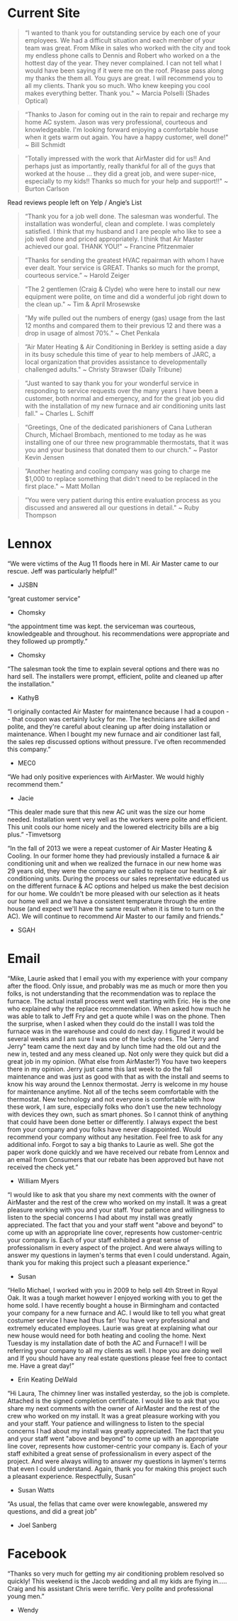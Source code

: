 # Current Site

> “I wanted to thank you for outstanding service by each one of your employees.  We had a difficult situation and each member of your team was great.  From Mike in sales who worked with the city and took my endless phone calls to Dennis and Robert who worked on a the hottest day of the year.  They never complained.  I can not tell what I would have been saying if it were me on the roof. Please pass along my thanks the them all. You guys are great.  I will recommend you to all my clients.  Thank you so much.  Who knew keeping you cool makes everything better. Thank you." ~ Marcia Polselli (Shades Optical)

> “Thanks to Jason for coming out in the rain to repair and recharge my home AC system. Jason was very professional, courteous and knowledgeable. I'm looking forward enjoying a comfortable house when it gets warm out again. You have a happy customer, well done!" ~ Bill Schmidt

> ”Totally impressed with the work that AirMaster did for us!! And perhaps just as importantly, really thankful for all of the guys that worked at the house … they did a great job, and were super-nice, especially to my kids!! Thanks so much for your help and support!!" ~ Burton Carlson

Read reviews people left on Yelp / Angie’s List

> “Thank you for a job well done. The salesman was wonderful. The installation was wonderful, clean and complete. I was completely satisfied. I think that my husband and I are people who like to see a job well done and priced appropriately. I think that Air Master achieved our goal. THANK YOU!" ~ Francine Pfitzenmaier

> ”Thanks for sending the greatest HVAC repairman with whom I have ever dealt. Your service is GREAT. Thanks so much for the prompt, courteous service.” ~ Harold Zeiger</p>

> “The 2 gentlemen (Craig &amp; Clyde) who were here to install our new equipment were polite, on time and did a wonderful job right down to the clean up." ~ Tim & April Mrosewske

	
> ”My wife pulled out the numbers of energy (gas) usage from the last 12 months and compared them to their previous 12 and there was a drop in usage of almost 70%." ~ Chet Penkala

> ”Air Mater Heating &amp; Air Conditioning in Berkley is setting aside a day in its busy schedule this time of year to help members of JARC, a local organization that provides assistance to developmentally challenged adults." ~ Christy Strawser (Daily Tribune)

> ”Just wanted to say thank you for your wonderful service in responding to service requests over the many years I have been a customer, both normal and emergency, and for the great job you did with the installation of my new furnace and air conditioning units last fall." ~ Charles L. Schiff
		
> “Greetings, One of the dedicated parishioners of Cana Lutheran Church, Michael Brombach, mentioned to me today as he was installing one of our three new programmable thermostats, that it was you and your business that donated them to our church." ~ Pastor Kevin Jensen

> ”Another heating and cooling company was going to charge me $1,000 to replace something that didn't need to be replaced in the first place." ~ Matt Mollan

> ”You were very patient during this entire evaluation process as you discussed and answered all our questions in detail." ~ Ruby Thompson


# Lennox

“We were victims of the Aug 11 floods here in MI. Air Master came to our rescue. Jeff was particularly helpful!”
- JJSBN

“great customer service”
- Chomsky

“the appointment time was kept. the serviceman was courteous, knowledgeable and throughout. his recommendations were appropriate and they followed up promptly.”
- Chomsky

“The salesman took the time to explain several options and there was no hard sell. The installers were prompt, efficient, polite and cleaned up after the installation.”
- KathyB

“I originally contacted Air Master for maintenance because I had a coupon -- that coupon was certainly lucky for me. The technicians are skilled and polite, and they're careful about cleaning up after doing installation or maintenance. When I bought my new furnace and air conditioner last fall, the sales rep discussed options without pressure. I've often recommended this company.”
- MEC0

“We had only positive experiences with AirMaster. We would highly recommend them.”
- Jacie

“This dealer made sure that this new AC unit was the size our home needed. Installation went very well as the workers were polite and efficient. This unit cools our home nicely and the lowered electricity bills are a big plus.”
-Timvetsorg

“In the fall of 2013 we were a repeat customer of Air Master Heating & Cooling. In our former home they had previously installed a furnace & air conditioning unit and when we realized the furnace in our new home was 29 years old, they were the company we called to replace our heating & air conditioning units.
	During the process our sales representative educated us on the different furnace & AC options and helped us make the best decision for our home. We couldn't be more pleased with our selection as it heats our home well and we have a consistent temperature through the entire house (and expect we'll have the same result when it is time to turn on the AC).
	We will continue to recommend Air Master to our family and friends.”
- SGAH


# Email

“Mike, Laurie asked that I email you with my experience with your company after the flood. 
Only issue, and probably was me as much or more then you folks, is not understanding that the recommendation was to replace the furnace. 
	The actual install process went well starting with Eric. He is the one who explained why the replace recommendation. When asked how much he was able to talk to Jeff Fry and get a quote while I was on the phone. Then the surprise, when I asked when they could do the install I was told the furnace was in the warehouse and could do next day. I figured it would be several weeks and I am sure I was one of the lucky ones. The "Jerry and Jerry" team came the next day and by lunch time had the old out and the new in, tested and any mess cleaned up. Not only were they quick but did a great job in my opinion. (What else from AirMaster?) You have two keepers there in my opinion.  Jerry just came this last week to do the fall maintenance and was just as good with that as with the install and seems to know his way around the Lennox thermostat. Jerry is welcome in my house for maintenance anytime. Not all of the techs seem comfortable with the thermostat. New technology and not everyone is comfortable with how these work, I am sure, especially folks who don't use the new technology with devices they own, such as smart phones.
So I cannot think of anything that could have been done better or differently. I always expect the best from your company and you folks have never disappointed.  Would recommend your company without any hesitation.
	Feel free to ask for any additional info.
	Forgot to say a big thanks to Laurie as well.  She got the paper work done quickly and we have received our rebate from Lennox and an email from Consumers that our rebate has been approved but have not received the check yet.”
- William Myers

“I would like to ask that you share my next comments with the owner of AirMaster and the rest of the crew who worked on my install. It was a great pleasure working with you and your staff. Your patience and willingness to listen to the special concerns I had about my install was greatly appreciated. The fact that you and your staff went "above and beyond" to come up with an appropriate line cover, represents how customer-centric your company is. Each of your staff exhibited a great sense of professionalism in every aspect of the project. And were always willing to answer my questions in laymen's terms that even I could understand.
	Again, thank you for making this project such a pleasant experience.”
- Susan

“Hello Michael,
	I worked with you in 2009 to help sell 4th Street in Royal Oak. It was a tough market however I enjoyed working with you to get the home sold.
	I have recently bought a house in Birmingham and contacted your company for a new furnace and AC. I would like to tell you what great costumer service I have had thus far! You have very professional and extremely educated employees. Laurie was great at explaining what our new house would need for both heating and cooling the home. Next Tuesday is my installation date of both the AC and Furnace!!
	I will be referring your company to all my clients as well. I hope you are doing well and If you should have any real estate questions please feel free to contact me.
	Have a great day!”
- Erin Keating DeWald

“Hi Laura,
 	The chimney liner was installed yesterday, so the job is complete. Attached is the signed completion certificate. 
 	I would like to ask that you share my next comments with the owner of AirMaster and the rest of the crew who worked on my install. It was a great pleasure working with you and your staff. Your patience and willingness to listen to the special concerns I had about my install was greatly appreciated. The fact that you and your staff went "above and beyond" to come up with an appropriate line cover, represents how customer-centric your company is. Each of your staff exhibited a great sense of professionalism in every aspect of the project. And were always willing to answer my questions in laymen's terms that even I could understand.
 Again, thank you for making this project such a pleasant experience. 
 Respectfully, Susan”
- Susan Watts

“As usual, the fellas that came over were knowlegable, answered my questions, and did a great job”
- Joel Sanberg



# Facebook

“Thanks so very much for getting my air conditioning problem resolved so quickly! This weekend is the Jacob wedding and all my kids are flying in.....
	Craig and his assistant Chris were terrific. Very polite and professional young men.”
- Wendy